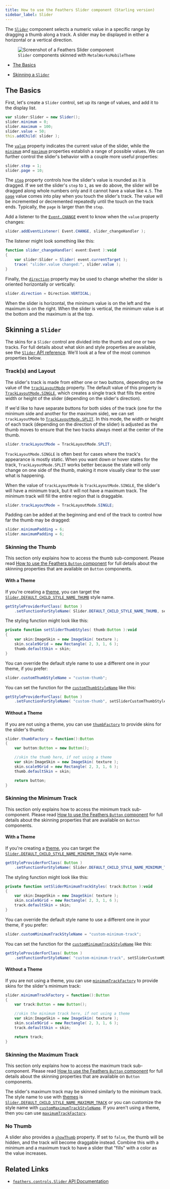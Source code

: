 ```yaml
---
title: How to use the Feathers Slider component (Starling version)
sidebar_label: Slider
---
```


The [`Slider`](/api-reference/feathers/controls/Slider.html) component selects a numeric value in a specific range by dragging a thumb along a track. A slider may be displayed in either a horizontal or a vertical direction.

<figure>
<img src="/learn/as3-starling/images/slider.png" srcset="/learn/as3-starling/images/slider@2x.png 2x" alt="Screenshot of a Feathers Slider component" />
<figcaption><code>Slider</code> components skinned with <code>MetalWorksMobileTheme</code></figcaption>
</figure>

- [The Basics](#the-basics)

- [Skinning a `Slider`](#skinning-a-slider)

## The Basics

First, let's create a `Slider` control, set up its range of values, and add it to the display list.

```actionscript
var slider:Slider = new Slider();
slider.minimum = 0;
slider.maximum = 100;
slider.value = 50;
this.addChild( slider );
```

The [`value`](/api-reference/feathers/controls/Slider.html#value) property indicates the current value of the slider, while the [`minimum`](/api-reference/feathers/controls/Slider.html#minimum) and [`maximum`](/api-reference/feathers/controls/Slider.html#maximum) properties establish a range of possible values. We can further control the slider's behavior with a couple more useful properties:

```actionscript
slider.step = 1;
slider.page = 10;
```

The [`step`](/api-reference/feathers/controls/Slider.html#step) property controls how the slider's value is rounded as it is dragged. If we set the slider's `step` to `1`, as we do above, the slider will be dragged along whole numbers only and it cannot have a value like `4.5`. The [`page`](/api-reference/feathers/controls/Slider.html#page) value comes into play when you touch the slider's track. The value will be incremented or decremented repeatedly until the touch on the track ends. Typically, the `page` is larger than the `step`.

Add a listener to the [`Event.CHANGE`](/api-reference/feathers/controls/Slider.html#event:change) event to know when the `value` property changes:

```actionscript
slider.addEventListener( Event.CHANGE, slider_changeHandler );
```

The listener might look something like this:

```actionscript
function slider_changeHandler( event:Event ):void
{
    var slider:Slider = Slider( event.currentTarget );
    trace( "slider.value changed:", slider.value );
}
```

Finally, the [`direction`](/api-reference/feathers/controls/Slider.html#direction) property may be used to change whether the slider is oriented horizontally or vertically:

```actionscript
slider.direction = Direction.VERTICAL;
```

When the slider is horizontal, the minimum value is on the left and the maximum is on the right. When the slider is vertical, the minimum value is at the bottom and the maximum is at the top.

## Skinning a `Slider`

The skins for a `Slider` control are divided into the thumb and one or two tracks. For full details about what skin and style properties are available, see the [`Slider` API reference](/api-reference/feathers/controls/Slider.html). We'll look at a few of the most common properties below.

### Track(s) and Layout

The slider's track is made from either one or two buttons, depending on the value of the [`trackLayoutMode`](/api-reference/feathers/controls/Slider.html#trackLayoutMode) property. The default value of this property is [`TrackLayoutMode.SINGLE`](/api-reference/feathers/controls/TrackLayoutMode.html#SINGLE), which creates a single track that fills the entire width or height of the slider (depending on the slider's direction).

If we'd like to have separate buttons for both sides of the track (one for the minimum side and another for the maximum side), we can set `trackLayoutMode` to [`TrackLayoutMode.SPLIT`](/api-reference/feathers/controls/TrackLayoutMode.html#SPLIT). In this mode, the width or height of each track (depending on the direction of the slider) is adjusted as the thumb moves to ensure that the two tracks always meet at the center of the thumb.

```actionscript
slider.trackLayoutMode = TrackLayoutMode.SPLIT;
```

`TrackLayoutMode.SINGLE` is often best for cases where the track's appearance is mostly static. When you want down or hover states for the track, `TrackLayoutMode.SPLIT` works better because the state will only change on one side of the thumb, making it more visually clear to the user what is happening.

When the value of `trackLayoutMode` is `TrackLayoutMode.SINGLE`, the slider's will have a minimum track, but it will not have a maximum track. The minimum track will fill the entire region that is draggable.

```actionscript
slider.trackLayoutMode = TrackLayoutMode.SINGLE;
```

Padding can be added at the beginning and end of the track to control how far the thumb may be dragged:

```actionscript
slider.minimumPadding = 6;
slider.maximumPadding = 6;
```

### Skinning the Thumb

This section only explains how to access the thumb sub-component. Please read [How to use the Feathers `Button` component](./button.md) for full details about the skinning properties that are available on `Button` components.

#### With a Theme

If you're creating a [theme](./themes.md), you can target the [`Slider.DEFAULT_CHILD_STYLE_NAME_THUMB`](/api-reference/feathers/controls/Slider.html#DEFAULT_CHILD_STYLE_NAME_THUMB) style name.

```actionscript
getStyleProviderForClass( Button )
    .setFunctionForStyleName( Slider.DEFAULT_CHILD_STYLE_NAME_THUMB, setSliderThumbStyles );
```

The styling function might look like this:

```actionscript
private function setSliderThumbStyles( thumb:Button ):void
{
    var skin:ImageSkin = new ImageSkin( texture );
    skin.scale9Grid = new Rectangle( 2, 3, 1, 6 );
    thumb.defaultSkin = skin;
}
```

You can override the default style name to use a different one in your theme, if you prefer:

```actionscript
slider.customThumbStyleName = "custom-thumb";
```

You can set the function for the [`customThumbStyleName`](/api-reference/feathers/controls/Slider.html#customThumbStyleName) like this:

```actionscript
getStyleProviderForClass( Button )
    .setFunctionForStyleName( "custom-thumb", setSliderCustomThumbStyles );
```

#### Without a Theme

If you are not using a theme, you can use [`thumbFactory`](/api-reference/feathers/controls/Slider.html#thumbFactory) to provide skins for the slider's thumb:

```actionscript
slider.thumbFactory = function():Button
{
    var button:Button = new Button();

    //skin the thumb here, if not using a theme
    var skin:ImageSkin = new ImageSkin( texture );
    skin.scale9Grid = new Rectangle( 2, 3, 1, 6 );
    thumb.defaultSkin = skin;

    return button;
}
```

### Skinning the Minimum Track

This section only explains how to access the minimum track sub-component. Please read [How to use the Feathers `Button` component](./button.md) for full details about the skinning properties that are available on `Button` components.

#### With a Theme

If you're creating a [theme](./themes.md), you can target the [`Slider.DEFAULT_CHILD_STYLE_NAME_MINIMUM_TRACK`](/api-reference/feathers/controls/Slider.html#DEFAULT_CHILD_STYLE_NAME_MINIMUM_TRACK) style name.

```actionscript
getStyleProviderForClass( Button )
    .setFunctionForStyleName( Slider.DEFAULT_CHILD_STYLE_NAME_MINIMUM_TRACK, setSliderMinimumTrackStyles );
```

The styling function might look like this:

```actionscript
private function setSliderMinimumTrackStyles( track:Button ):void
{
    var skin:ImageSkin = new ImageSkin( texture );
    skin.scale9Grid = new Rectangle( 2, 3, 1, 6 );
    track.defaultSkin = skin;
}
```

You can override the default style name to use a different one in your theme, if you prefer:

```actionscript
slider.customMinimumTrackStyleName = "custom-minimum-track";
```

You can set the function for the [`customMinimumTrackStyleName`](/api-reference/feathers/controls/Slider.html#customMinimumTrackStyleName) like this:

```actionscript
getStyleProviderForClass( Button )
    .setFunctionForStyleName( "custom-minimum-track", setSliderCustomMinimumTrackStyles );
```

#### Without a Theme

If you are not using a theme, you can use [`minimumTrackFactory`](/api-reference/feathers/controls/Slider.html#minimumTrackFactory) to provide skins for the slider's minimum track:

```actionscript
slider.minimumTrackFactory = function():Button
{
    var track:Button = new Button();

    //skin the minimum track here, if not using a theme
    var skin:ImageSkin = new ImageSkin( texture );
    skin.scale9Grid = new Rectangle( 2, 3, 1, 6 );
    track.defaultSkin = skin;

    return track;
}
```

### Skinning the Maximum Track

This section only explains how to access the maximum track sub-component. Please read [How to use the Feathers `Button` component](./button.md) for full details about the skinning properties that are available on `Button` components.

The slider's maximum track may be skinned similarly to the minimum track. The style name to use with [themes](./themes.md) is [`Slider.DEFAULT_CHILD_STYLE_NAME_MAXIMUM_TRACK`](/api-reference/feathers/controls/Slider.html#DEFAULT_CHILD_STYLE_NAME_MAXIMUM_TRACK) or you can customize the style name with [`customMaximumTrackStyleName`](/api-reference/feathers/controls/Slider.html#customMaximumTrackStyleName). If you aren't using a theme, then you can use [`maximumTrackFactory`](/api-reference/feathers/controls/Slider.html#maximumTrackFactory).

### No Thumb

A slider also provides a [`showThumb`](/api-reference/feathers/controls/Slider.html#showThumb) property. If set to `false`, the thumb will be hidden, and the track will become draggable instead. Combine this with a minimum and a maximum track to have a slider that "fills" with a color as the value increases.

## Related Links

- [`feathers.controls.Slider` API Documentation](/api-reference/feathers/controls/Slider.html)
